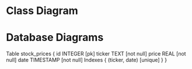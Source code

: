 # Class Diagram 
# Database Diagrams

Table stock_prices {
  id INTEGER [pk]
  ticker TEXT [not null]
  price REAL [not null]
  date TIMESTAMP [not null]
  Indexes {
    (ticker, date) [unique]
  }
}